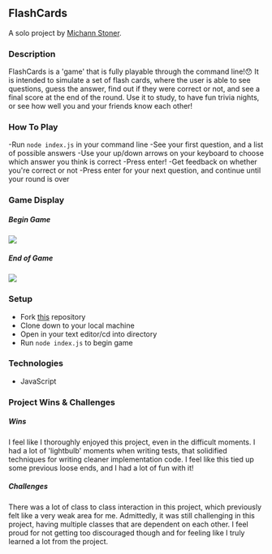 ## FlashCards 

A solo project by [Michann Stoner](https://github.com/michannstoner).

### Description 

FlashCards is a 'game' that is fully playable through the command line!😯 It is intended to simulate a set of flash cards, where the user is able to see questions, guess the answer, find out if they were correct or not, and see a final score at the end of the round. Use it to study, to have fun trivia nights, or see how well you and your friends know each other! 

### How To Play

-Run `node index.js` in your command line 
-See your first question, and a list of possible answers
-Use your up/down arrows on your keyboard to choose which answer you think is correct
-Press enter! 
-Get feedback on whether you're correct or not
-Press enter for your next question, and continue until your round is over

### Game Display
##### **Begin Game**

![](https://media.giphy.com/media/lytjQikqnLp5fLxHGj/giphy.gif)


##### **End of Game**

![](https://media.giphy.com/media/sKdgxA1Ow0gIHbLDsh/giphy.gif)

### Setup

- Fork [this](https://github.com/michannstoner/flashcards) repository 
- Clone down to your local machine 
- Open in your text editor/cd into directory
- Run `node index.js` to begin game 

### Technologies 

- JavaScript 

### Project Wins & Challenges 

##### Wins 
I feel like I thoroughly enjoyed this project, even in the difficult moments. I had a lot of 'lightbulb' moments when writing tests, that solidified techniques for writing cleaner implementation code. I feel like this tied up some previous loose ends, and I had a lot of fun with it! 

##### Challenges 
There was a lot of class to class interaction in this project, which previously felt like a very weak area for me. Admittedly, it was still challenging in this project, having multiple classes that are dependent on each other. I feel proud for not getting too discouraged though and for feeling like I truly learned a lot from the project.
